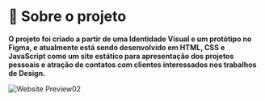 <h2 :construction:  Projeto em construção  :construction: </h2>

# 📁 Sobre o projeto

**O projeto foi criado a partir de uma Identidade Visual e um protótipo no Figma, e atualmente está sendo desenvolvido em HTML, CSS e JavaScript como um site estático para apresentação dos projetos pessoais e atração de contatos com clientes interessados nos trabalhos de Design.**

![Website Preview02](https://user-images.githubusercontent.com/64817829/175856623-ef45eaea-c790-46a3-ac7e-02fdfc2877ac.png)
